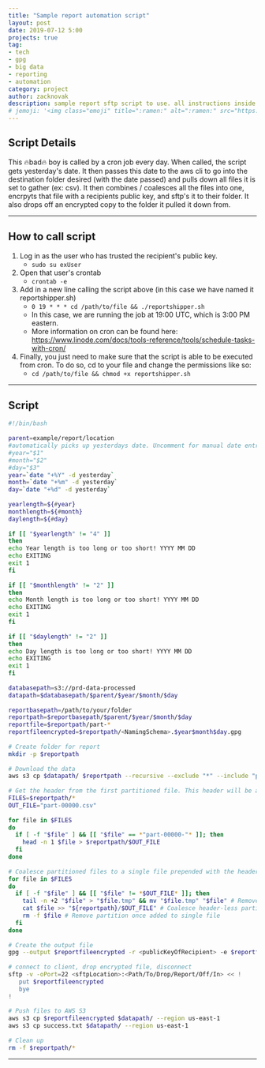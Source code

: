 ```yaml
---
title: "Sample report automation script"
layout: post
date: 2019-07-12 5:00
projects: true
tag:
- tech
- gpg
- big data
- reporting
- automation
category: project
author: zacknovak
description: sample report sftp script to use. all instructions inside.
# jemoji: '<img class="emoji" title=":ramen:" alt=":ramen:" src="https://assets.github.com/images/icons/emoji/unicode/1f35c.png" height="20" width="20" align="absmiddle">'
---
```


## Script Details
This 🔥bad🔥 boy is called by a cron job every day. When called, the script gets yesterday's date. It then passes this date to the aws cli to go into the destination folder desired (with the date passed) and pulls down all files it is set to gather (ex: csv). It then combines / coalesces all the files into one, encrpyts that file with a recipients public key, and sftp's it to their folder. It also drops off an encrypted copy to the folder it pulled it down from.

---

## How to call script
1. Log in as the user who has trusted the recipient's public key.
   * `sudo su exUser`
2. Open that user's crontab 
   * `crontab -e`
3. Add in a new line calling the script above (in this case we have named it reportshipper.sh)
   * `0 19 * * * cd /path/to/file && ./reportshipper.sh`
   * In this case, we are running the job at 19:00 UTC, which is 3:00 PM eastern. 
   * More information on cron can be found here: https://www.linode.com/docs/tools-reference/tools/schedule-tasks-with-cron/
4. Finally, you just need to make sure that the script is able to be executed from cron. To do so, cd to your file and change the permissions like so:
   * `cd /path/to/file && chmod +x reportshipper.sh`
---

## Script


```bash
#!/bin/bash
 
parent=example/report/location
#automatically picks up yesterdays date. Uncomment for manual date entry when executing script.
#year="$1"
#month="$2"
#day="$3"
year=`date "+%Y" -d yesterday`
month=`date "+%m" -d yesterday`
day=`date "+%d" -d yesterday`
 
yearlength=${#year}
monthlength=${#month}
daylength=${#day}
 
if [[ "$yearlength" != "4" ]]
then
echo Year length is too long or too short! YYYY MM DD
echo EXITING
exit 1
fi
 
if [[ "$monthlength" != "2" ]]
then
echo Month length is too long or too short! YYYY MM DD
echo EXITING
exit 1
fi
 
if [[ "$daylength" != "2" ]]
then
echo Day length is too long or too short! YYYY MM DD
echo EXITING
exit 1
fi
 
databasepath=s3://prd-data-processed
datapath=$databasepath/$parent/$year/$month/$day
 
reportbasepath=/path/to/your/folder
reportpath=$reportbasepath/$parent/$year/$month/$day
reportfile=$reportpath/part-*
reportfileencrypted=$reportpath/<NamingSchema>.$year$month$day.gpg
 
# Create folder for report
mkdir -p $reportpath
 
# Download the data
aws s3 cp $datapath/ $reportpath --recursive --exclude "*" --include "part*" --region us-east-1
 
# Get the header from the first partitioned file. This header will be applied to the output file.
FILES=$reportpath/*
OUT_FILE="part-00000.csv"
 
for file in $FILES
do
  if [ -f "$file" ] && [[ "$file" == *"part-00000-"* ]]; then
    head -n 1 $file > $reportpath/$OUT_FILE
  fi
done
 
# Coalesce partitioned files to a single file prepended with the header.
for file in $FILES
do
  if [ -f "$file" ] && [[ "$file" != *$OUT_FILE* ]]; then
    tail -n +2 "$file" > "$file.tmp" && mv "$file.tmp" "$file" # Remove header from partitioned files
    cat $file >> "${reportpath}/$OUT_FILE" # Coalesce header-less partitioned files to a single file
    rm -f $file # Remove partition once added to single file
  fi
done
 
# Create the output file
gpg --output $reportfileencrypted -r <publicKeyOfRecipient> -e $reportfile
 
# connect to client, drop encrypted file, disconnect
sftp -v -oPort=22 <sftpLocation>:<Path/To/Drop/Report/Off/In> << !
   put $reportfileencrypted
   bye
!
 
# Push files to AWS S3
aws s3 cp $reportfileencrypted $datapath/ --region us-east-1
aws s3 cp success.txt $datapath/ --region us-east-1
 
# Clean up
rm -f $reportpath/*
```

---

[1]: http://daringfireball.net/projects/markdown/
[2]: http://www.fileformat.info/info/unicode/char/2163/index.htm
[3]: http://www.markitdown.net/
[4]: http://daringfireball.net/projects/markdown/basics
[5]: http://daringfireball.net/projects/markdown/syntax
[6]: http://kune.fr/wp-content/uploads/2013/10/ghost-blog.jpg
